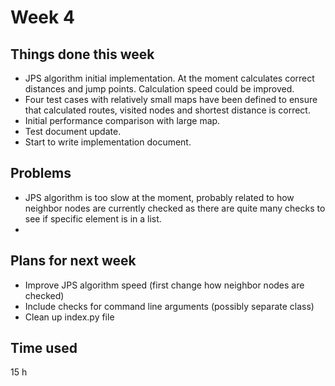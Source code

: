 # Week 4
## Things done this week
* JPS algorithm initial implementation. At the moment calculates correct distances and jump points. Calculation speed could be improved.
* Four test cases with relatively small maps have been defined to ensure that calculated routes, visited nodes and shortest distance is correct.
* Initial performance comparison with large map.
* Test document update.
* Start to write implementation document.


## Problems
* JPS algorithm is too slow at the moment, probably related to how neighbor nodes are currently checked as there are quite many checks to see if specific element is in a list.
*  
## Plans for next week
* Improve JPS algorithm speed (first change how neighbor nodes are checked)
* Include checks for command line arguments (possibly separate class)
* Clean up index.py file

## Time used
15 h
